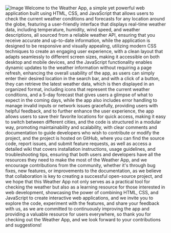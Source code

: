 ![Image](https://github.com/user-attachments/assets/60ed11ad-a9ad-456f-9595-08469e006d02)
Welcome to the Weather App, a simple yet powerful web application built using HTML, CSS, and JavaScript that allows users to check the current weather conditions and forecasts for any location around the globe, featuring a user-friendly interface that displays real-time weather data, including temperature, humidity, wind speed, and weather descriptions, all sourced from a reliable weather API, ensuring that you receive accurate and up-to-date information, while the application is designed to be responsive and visually appealing, utilizing modern CSS techniques to create an engaging user experience, with a clean layout that adapts seamlessly to different screen sizes, making it accessible on both desktop and mobile devices, and the JavaScript functionality enables dynamic updates to the weather information without requiring a page refresh, enhancing the overall usability of the app, as users can simply enter their desired location in the search bar, and with a click of a button, they can retrieve the latest weather data, which is then displayed in an organized format, including icons that represent the current weather conditions, and a 5-day forecast that gives users a glimpse of what to expect in the coming days, while the app also includes error handling to manage invalid inputs or network issues gracefully, providing users with helpful feedback, and to further enhance the user experience, the app allows users to save their favorite locations for quick access, making it easy to switch between different cities, and the code is structured in a modular way, promoting maintainability and scalability, with clear comments and documentation to guide developers who wish to contribute or modify the project, and the project is hosted on GitHub, where you can find the source code, report issues, and submit feature requests, as well as access a detailed wiki that covers installation instructions, usage guidelines, and troubleshooting tips, ensuring that both users and developers have all the resources they need to make the most of the Weather App, and we encourage contributions from the community, whether it's through bug fixes, new features, or improvements to the documentation, as we believe that collaboration is key to creating a successful open-source project, and we hope that this Weather App not only serves as a practical tool for checking the weather but also as a learning resource for those interested in web development, showcasing the power of combining HTML, CSS, and JavaScript to create interactive web applications, and we invite you to explore the code, experiment with the features, and share your feedback with us, as we are committed to continuously improving the app and providing a valuable resource for users everywhere, so thank you for checking out the Weather App, and we look forward to your contributions and suggestions!
